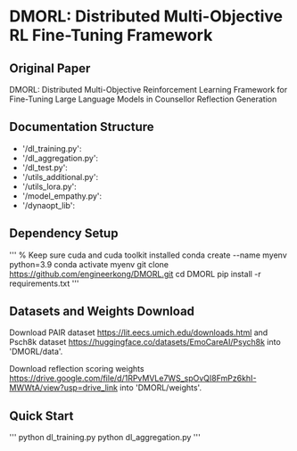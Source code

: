 # DMORL: Distributed Multi-Objective RL Fine-Tuning Framework

## Original Paper
DMORL: Distributed Multi-Objective Reinforcement Learning Framework for Fine-Tuning Large Language Models in Counsellor Reflection Generation

## Documentation Structure
- '/dl_training.py':
- '/dl_aggregation.py':
- '/dl_test.py':
- '/utils_additional.py':
- '/utils_lora.py':
- '/model_empathy.py':
- '/dynaopt_lib':

## Dependency Setup
'''
% Keep sure cuda and cuda toolkit installed
conda create --name myenv python=3.9
conda activate myenv
git clone https://github.com/engineerkong/DMORL.git
cd DMORL
pip install -r requirements.txt
'''

## Datasets and Weights Download
Download PAIR dataset https://lit.eecs.umich.edu/downloads.html and Psch8k dataset https://huggingface.co/datasets/EmoCareAI/Psych8k into 'DMORL/data'.

Download reflection scoring weights https://drive.google.com/file/d/1RPvMVLe7WS_spOvQI8FmPz6khI-MWWtA/view?usp=drive_link into 'DMORL/weights'.

## Quick Start
'''
python dl_training.py
python dl_aggregation.py
'''